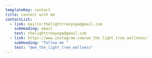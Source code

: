 ```yaml
---
templateKey: contact
title: connect with me
contactList:
  - link: mailto:thelighttreeyoga@gmail.com
    subHeading: email
    text: thelighttreeyoga@gmail.com
  - link: https://www.instagram.com/we_the_light_tree_wellness/
    subHeading: "follow me "
    text: "@we_the_light_tree_wellness"
---
```

